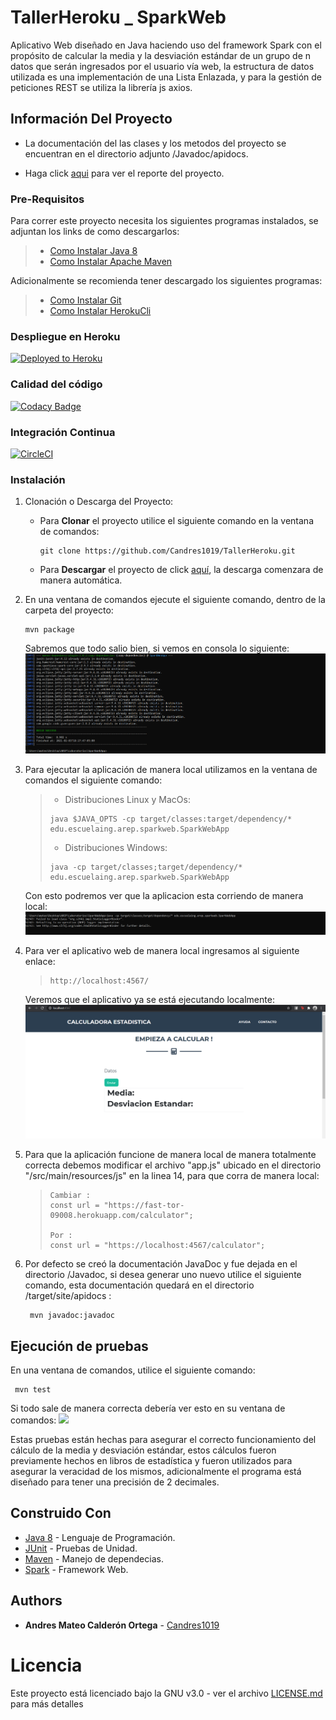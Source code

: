 # TallerHeroku _ SparkWeb

Aplicativo Web diseñado en Java haciendo uso del framework Spark con el propósito de calcular la media y la desviación
estándar de un grupo de n datos que serán ingresados por el usuario vía web, la estructura de datos utilizada es una
implementación de una Lista Enlazada, y para la gestión de peticiones REST se utiliza la librería js axios.

## Información Del Proyecto

* La documentación del las clases y los metodos del proyecto se encuentran en el directorio adjunto /Javadoc/apidocs.

* Haga click [aqui](./Reporte_TallerHeroku.pdf) para ver el reporte del proyecto.

### Pre-Requisitos

Para correr este proyecto necesita los siguientes programas instalados, se adjuntan los
links de como descargarlos:
> - [Como Instalar Java 8](https://www.java.com/es/download/)
> - [Como Instalar Apache Maven](http://maven.apache.org/download.html#Installation)

Adicionalmente se recomienda tener descargado los siguientes programas:
> - [Como Instalar Git](http://git-scm.com/book/en/v2/Getting-Started-Installing-Git)
> - [Como Instalar HerokuCli](https://devcenter.heroku.com/articles/heroku-cli#download-and-install)

### Despliegue en Heroku
[![Deployed to Heroku](https://www.herokucdn.com/deploy/button.png)](https://fast-tor-09008.herokuapp.com/)
### Calidad del código
[![Codacy Badge](https://app.codacy.com/project/badge/Grade/5a490e7c2a734708a02d7a1d0c1814da)](https://www.codacy.com/gh/Candres1019/TallerHeroku/dashboard?utm_source=github.com&amp;utm_medium=referral&amp;utm_content=Candres1019/TallerHeroku&amp;utm_campaign=Badge_Grade)
### Integración Continua
[![CircleCI](https://circleci.com/gh/Candres1019/TallerHeroku.svg?style=svg)](https://app.circleci.com/pipelines/github/Candres1019/TallerHeroku)

### Instalación

1. Clonación o Descarga del Proyecto:

    - Para **Clonar** el proyecto utilice el siguiente comando en la ventana de comandos:
       ```
       git clone https://github.com/Candres1019/TallerHeroku.git
       ```
    - Para **Descargar** el proyecto de click [aquí](https://github.com/Candres1019/TallerHeroku/archive/main.zip),
      la descarga comenzara de manera automática.

2. En una ventana de comandos ejecute el siguiente comando, dentro de la carpeta del proyecto:
    ```
    mvn package
    ```
   Sabremos que todo salio bien, si vemos en consola lo siguiente:
   ![](./img/mvnPackage.PNG)
   
3. Para ejecutar la aplicación de manera local utilizamos en la ventana de comandos el siguiente comando:
    > * Distribuciones Linux y MacOs:
    > ```
    > java $JAVA_OPTS -cp target/classes:target/dependency/* edu.escuelaing.arep.sparkweb.SparkWebApp
    > ```
    > * Distribuciones Windows:
    > ```
    > java -cp target/classes;target/dependency/* edu.escuelaing.arep.sparkweb.SparkWebApp
    > ```
   Con esto podremos ver que la aplicacion esta corriendo de manera local:
   ![](./img/aplicativoLocal.PNG)

4. Para ver el aplicativo web de manera local ingresamos al siguiente enlace:
    > ```
    > http://localhost:4567/
    > ```

   Veremos que el aplicativo ya se está ejecutando localmente:
    ![](./img/aplicativoWeb.PNG)

5. Para que la aplicación funcione de manera local de manera totalmente correcta debemos modificar el archivo "app.js"
   ubicado en el directorio "/src/main/resources/js" en la linea 14, para que corra de manera local:
   > ```
   > Cambiar :
   > const url = "https://fast-tor-09008.herokuapp.com/calculator";
   > 
   > Por :
   > const url = "https://localhost:4567/calculator";
   > ```

6. Por defecto se creó la documentación JavaDoc y fue dejada en el directorio /Javadoc, si desea generar uno nuevo
   utilice el siguiente comando, esta documentación quedará en el directorio /target/site/apidocs :
   ```
    mvn javadoc:javadoc
    ```
## Ejecución de pruebas

En una ventana de comandos, utilice el siguiente comando:
   ```
    mvn test
   ```
Si todo sale de manera correcta debería ver esto en su ventana de comandos:
![](./img/test.PNG)

Estas pruebas están hechas para asegurar el correcto funcionamiento del cálculo de la media y desviación estándar,
estos cálculos fueron previamente hechos en libros de estadística y fueron utilizados para asegurar la veracidad de
los mismos, adicionalmente el programa está diseñado para tener una precisión de 2 decimales.

## Construido Con

* [Java 8](https://www.java.com/es/) - Lenguaje de Programación.
* [JUnit](https://junit.org/junit5/) - Pruebas de Unidad.
* [Maven](https://maven.apache.org/) - Manejo de dependecias.
* [Spark](https://sparkjava.com/) - Framework Web.

## Authors

* **Andres Mateo Calderón Ortega** - [Candres1019](https://github.com/Candres1019)

# Licencia
Este proyecto está licenciado bajo la GNU v3.0 - ver el archivo [LICENSE.md](https://github.com/Candres1019/TallerHeroku/blob/main/LICENSE) para más detalles